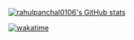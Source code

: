 <a href="https://github.com/rahulpanchal0106">
  
![rahulpanchal0106's GitHub stats](https://github-readme-stats.vercel.app/api?username=rahulpanchal0106&show_icons=true&theme=dark)

</a>
<a href="https://github.com/rahulpanchal0106">

[![wakatime](https://wakatime.com/badge/user/eeb3dfb4-6a99-4673-8148-202e3cd8f6d2.svg)](https://wakatime.com/@eeb3dfb4-6a99-4673-8148-202e3cd8f6d2)

</a>
